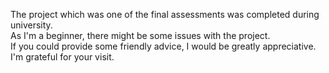 The project which was one of the final assessments was completed during university.  
As I'm a beginner, there might be some issues with the project.  
If you could provide some friendly advice, I would be greatly appreciative.  
I'm grateful for your visit.